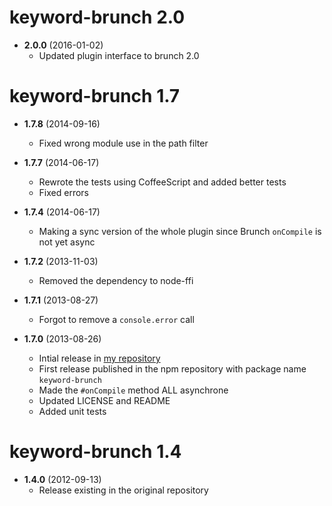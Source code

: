 # keyword-brunch 2.0
* __2.0.0__ (2016-01-02)
    * Updated plugin interface to brunch 2.0

# keyword-brunch 1.7
* __1.7.8__ (2014-09-16)
    * Fixed wrong module use in the path filter

* __1.7.7__ (2014-06-17)
	* Rewrote the tests using CoffeeScript and added better tests
	* Fixed errors

* __1.7.4__ (2014-06-17)
	* Making a sync version of the whole plugin since Brunch `onCompile` is not yet async

* __1.7.2__ (2013-11-03)
	* Removed the dependency to node-ffi

* __1.7.1__ (2013-08-27)
    * Forgot to remove a `console.error` call

* __1.7.0__ (2013-08-26)
    * Intial release in [my repository](https://github.com/huafu/keyword-brunch)
    * First release published in the npm repository with package name `keyword-brunch`
    * Made the `#onCompile` method ALL asynchrone
    * Updated LICENSE and README
    * Added unit tests

# keyword-brunch 1.4
* __1.4.0__ (2012-09-13)
    * Release existing in the original repository
